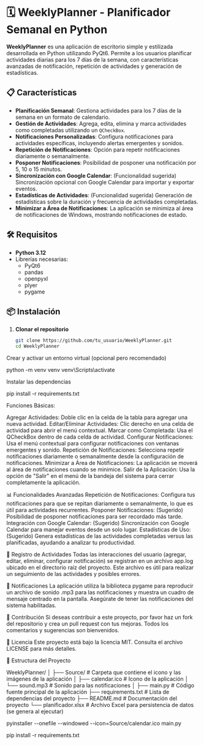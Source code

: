 # 🗓️ WeeklyPlanner - Planificador Semanal en Python

**WeeklyPlanner** es una aplicación de escritorio simple y estilizada desarrollada en Python utilizando PyQt6. Permite a los usuarios planificar actividades diarias para los 7 días de la semana, con características avanzadas de notificación, repetición de actividades y generación de estadísticas.

## 📋 Características

- **Planificación Semanal**: Gestiona actividades para los 7 días de la semana en un formato de calendario.
- **Gestión de Actividades**: Agrega, edita, elimina y marca actividades como completadas utilizando un `QCheckBox`.
- **Notificaciones Personalizadas**: Configura notificaciones para actividades específicas, incluyendo alertas emergentes y sonidos.
- **Repetición de Notificaciones**: Opción para repetir notificaciones diariamente o semanalmente.
- **Posponer Notificaciones**: Posibilidad de posponer una notificación por 5, 10 o 15 minutos.
- **Sincronización con Google Calendar**: (Funcionalidad sugerida) Sincronización opcional con Google Calendar para importar y exportar eventos.
- **Estadísticas de Actividades**: (Funcionalidad sugerida) Generación de estadísticas sobre la duración y frecuencia de actividades completadas.
- **Minimizar a Área de Notificaciones**: La aplicación se minimiza al área de notificaciones de Windows, mostrando notificaciones de estado.

## 🛠️ Requisitos

- **Python 3.12**
- Librerías necesarias:
  - PyQt6
  - pandas
  - openpyxl
  - plyer
  - pygame

## 📦 Instalación

1. **Clonar el repositorio**

   ```bash
   git clone https://github.com/tu_usuario/WeeklyPlanner.git
   cd WeeklyPlanner

Crear y activar un entorno virtual (opcional pero recomendado)

python -m venv venv
venv\Scripts\activate

Instalar las dependencias

pip install -r requirements.txt



Funciones Básicas:

Agregar Actividades: Doble clic en la celda de la tabla para agregar una nueva actividad.
Editar/Eliminar Actividades: Clic derecho en una celda de actividad para abrir el menú contextual.
Marcar como Completada: Usa el QCheckBox dentro de cada celda de actividad.
Configurar Notificaciones: Usa el menú contextual para configurar notificaciones con ventanas emergentes y sonido.
Repetición de Notificaciones: Selecciona repetir notificaciones diariamente o semanalmente desde la configuración de notificaciones.
Minimizar a Área de Notificaciones: La aplicación se moverá al área de notificaciones cuando se minimice.
Salir de la Aplicación: Usa la opción de "Salir" en el menú de la bandeja del sistema para cerrar completamente la aplicación.

📊 Funcionalidades Avanzadas
Repetición de Notificaciones: Configura tus notificaciones para que se repitan diariamente o semanalmente, lo que es útil para actividades recurrentes.
Posponer Notificaciones: (Sugerido) Posibilidad de posponer notificaciones para ser recordado más tarde.
Integración con Google Calendar: (Sugerido) Sincronización con Google Calendar para manejar eventos desde un solo lugar.
Estadísticas de Uso: (Sugerido) Genera estadísticas de las actividades completadas versus las planificadas, ayudando a analizar tu productividad.

📝 Registro de Actividades
Todas las interacciones del usuario (agregar, editar, eliminar, configurar notificación) se registran en un archivo app.log ubicado en el directorio raíz del proyecto. Este archivo es útil para realizar un seguimiento de las actividades y posibles errores.

🔔 Notificaciones
La aplicación utiliza la biblioteca pygame para reproducir un archivo de sonido .mp3 para las notificaciones y muestra un cuadro de mensaje centrado en la pantalla. Asegúrate de tener las notificaciones del sistema habilitadas.

👥 Contribución
Si deseas contribuir a este proyecto, por favor haz un fork del repositorio y crea un pull request con tus mejoras. Todos los comentarios y sugerencias son bienvenidos.

📜 Licencia
Este proyecto está bajo la licencia MIT. Consulta el archivo LICENSE para más detalles.






📁 Estructura del Proyecto

WeeklyPlanner/
│
├── Source/                # Carpeta que contiene el icono y las imágenes de la aplicación
│   ├── calendar.ico       # Icono de la aplicación
│   └── sound.mp3          # Sonido para las notificaciones
│
├── main.py                # Código fuente principal de la aplicación
├── requirements.txt       # Lista de dependencias del proyecto
├── README.md              # Documentación del proyecto
└── planificador.xlsx      # Archivo Excel para persistencia de datos (se genera al ejecutar)





pyinstaller --onefile --windowed --icon=Source/calendar.ico main.py

pip install -r requirements.txt
